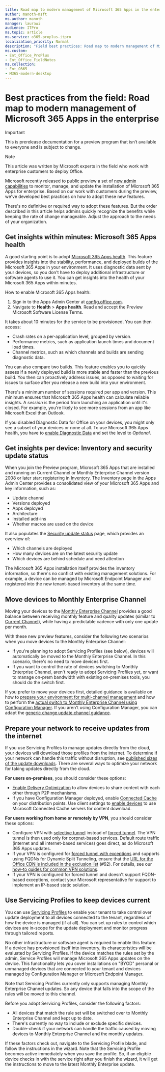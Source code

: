 ```yaml
---
title: Road map to modern management of Microsoft 365 Apps in the enterprise
author: manoth-msft
ms.author: manoth
manager: laurawi
audience: ITPro 
ms.topic: article 
ms.service: o365-proplus-itpro
localization_priority: Normal
description: "Field best practices: Road map to modern management of Microsoft 365 Apps in the enterprise"
ms.custom: 
- Ent_Office_ProPlus
- Ent_Office_FieldNotes
ms.collection: 
- Ent_O365
- M365-modern-desktop
---
```


# Best practices from the field: Road map to modern management of Microsoft 365 Apps in the enterprise

> [!IMPORTANT]
> This is prerelease documentation for a preview program that isn’t available to everyone and is subject to change.

> [!NOTE]
> This article was written by Microsoft experts in the field who work with enterprise customers to deploy Office.

Microsoft recently released to public preview a set of [new admin capabilities](../admincenter/overview.md#whats-new-in-preview) to monitor, manage, and update the installation of Microsoft 365 Apps for enterprise. Based on our work with customers during the preview, we've developed best practices on how to adopt these new features.

There's no definitive or required way to adopt these features. But the order described in this article helps admins quickly recognize the benefits while keeping the rate of change manageable. Adjust the approach to the needs of your organization.

## Get insights within minutes: Microsoft 365 Apps health

A good starting point is to adopt [Microsoft 365 Apps health](../admincenter/microsoft-365-apps-health.md). This feature provides insights into the stability, performance, and deployed builds of the Microsoft 365 Apps in your environment. It uses diagnostic data sent by your devices, so you don't have to deploy additional infrastructure or software agents to use it. You can get insights into the health of your Microsoft 365 Apps within minutes.

How to enable Microsoft 365 Apps health:

1. Sign in to the Apps Admin Center at [config.office.com](https://config.office.com/).
2. Navigate to **Health** > **Apps health**. Read and accept the Preview Microsoft Software License Terms.

It takes about 10 minutes for the service to be provisioned. You can then access:

- Crash rates on a per-application level, grouped by version.
- Performance metrics, such as application launch times and document load times.
- Channel metrics, such as which channels and builds are sending diagnostic data.

You can also compare two builds. This feature enables you to quickly assess if a newly deployed build is more stable and faster than the previous build. You then can proactively address issues, as opposed to waiting for issues to surface after you release a new build into your environment.

There's a minimum number of sessions required per app and version. This minimum ensures that Microsoft 365 Apps health can calculate reliable insights. A *session* is the period from launching an application until it's closed. For example, you're likely to see more sessions from an app like Microsoft Excel than Outlook.

If you disabled Diagnostic Data for Office on your devices, you might only see a subset of your devices or none at all. To use Microsoft 365 Apps health, you have to [enable Diagnostic Data](../privacy/manage-privacy-controls.md#policy-setting-for-diagnostic-data) and set the level to *Optional*.

## Get insights per device: Inventory and security update status

When you join the Preview program, Microsoft 365 Apps that are installed and running on Current Channel or Monthly Enterprise Channel version 2008 or later start registering in [Inventory](../admincenter/inventory.md). The Inventory page in the Apps Admin Center provides a consolidated view of your Microsoft 365 Apps and key information, such as:

- Update channel
- Versions deployed
- Apps deployed
- Architecture
- Installed add-ins
- Whether macros are used on the device

It also populates the [Security update status](../admincenter/security-update-status.md) page, which provides an overview of:
- Which channels are deployed
- How many devices are on the latest security update
- Which devices are behind schedule and need attention

The Microsoft 365 Apps installation itself provides the inventory information, so there's no conflict with existing management solutions. For example, a device can be managed by Microsoft Endpoint Manager and registered into the new tenant-based inventory at the same time.

## Move devices to Monthly Enterprise Channel

Moving your devices to the [Monthly Enterprise Channel](../overview-update-channels.md#monthly-enterprise-channel-overview) provides a good balance between receiving monthly feature and quality updates (similar to [Current Channel](../overview-update-channels.md#current-channel-overview)), while having a predictable cadence with only one update per month.

With these new preview features, consider the following two scenarios when you move devices to the Monthly Enterprise Channel:

- If you're planning to adopt Servicing Profiles (see below), devices will automatically be moved to the Monthly Enterprise Channel. In this scenario, there's no need to move devices first.
- If you want to control the rate of devices switching to Monthly Enterprise Channel, aren't ready to adopt Servicing Profiles yet, or want to manage on-prem bandwidth with existing on-premises tools, you should do the switch first.

If you prefer to move your devices first, detailed guidance is available on how to [prepare your environment for multi-channel management](build-dynamic-lean-configuration-manager.md) and how to perform the [actual switch to Monthly Enterprise Channel using Configuration Manager](switch-to-monthly-enterprise-channel.md). If you aren't using Configuration Manager, you can adapt the [generic change update channel guidance](../change-update-channels.md).

## Prepare your network to receive updates from the internet

If you use Servicing Profiles to manage updates directly from the cloud, your devices will download those profiles from the internet. To determine if your network can handle this traffic without disruption, see [published sizes of the update downloads](https://docs.microsoft.com/officeupdates/download-sizes-microsoft365-apps-updates). There are several ways to optimize your network for taking updates directly from the cloud.

**For users on-premises**, you should consider these options:

- [Enable Delivery Optimization](../delivery-optimization.md) to allow devices to share content with each other through P2P mechanisms.
- If you have Configuration Manager deployed, enable [Connected Cache](https://docs.microsoft.com/mem/configmgr/core/plan-design/hierarchy/microsoft-connected-cache) on your distribution points. Use client settings to [enable devices](https://docs.microsoft.com/mem/configmgr/core/plan-design/hierarchy/microsoft-connected-cache#enable-connected-cache) to use Microsoft Connected Cache servers for content download.

**For users working from home or remotely by VPN**, you should consider these options:

- Configure VPN with [selective tunnel](https://docs.microsoft.com/microsoft-365/enterprise/microsoft-365-vpn-implement-split-tunnel#4-vpn-selective-tunnel) instead of [forced tunnel](https://docs.microsoft.com/microsoft-365/enterprise/microsoft-365-vpn-implement-split-tunnel#1-vpn-forced-tunnel). The VPN tunnel is then used only for corpnet-based services. Default route traffic (internet and all internet-based services) goes direct, as do Microsoft 365 Apps updates.
- If your VPN is configured for [forced tunnel with exceptions](https://docs.microsoft.com/microsoft-365/enterprise/microsoft-365-vpn-implement-split-tunnel#2-vpn-forced-tunnel-with-a-small-number-of-trusted-exceptions) and supports using FQDNs for Dynamic Split Tunneling, ensure that the [URL for the Office CDN is included in the exclusion list](https://docs.microsoft.com/microsoft-365/enterprise/urls-and-ip-address-ranges#microsoft-365-common-and-office-online) (#92). For details, see our [how-to guides for common VPN solutions](https://docs.microsoft.com/microsoft-365/enterprise/microsoft-365-vpn-implement-split-tunnel#howto-guides-for-common-vpn-platforms).
- If your VPN is configured for forced tunnel and doesn't support FQDN-based exceptions, contact your Microsoft representative for support to implement an IP-based static solution.

## Use Servicing Profiles to keep devices current

You can use [Servicing Profiles](../admincenter/servicing-profile.md) to enable your tenant to take control over update deployment to all devices connected to the tenant, regardless of how the device is managed (if at all). You can set up rules to control which devices are in-scope for the update deployment and monitor progress through tailored reports.

No other infrastructure or software agent is required to enable this feature. If a device has provisioned itself into inventory, its characteristics will be evaluated by Servicing Profiles. If the device matches the rules set by the admin, Service Profiles will manage Microsoft 365 Apps updates on the device. This functionality lets you cover installations on "BYOD" personal or unmanaged devices that are connected to your tenant and devices managed by Configuration Manager or Microsoft Endpoint Manager.

Note that Servicing Profiles currently only supports managing Monthly Enterprise Channel updates. So any device that falls into the scope of the rules will be moved to this channel.

Before you adopt Servicing Profiles, consider the following factors:

- All devices that match the rule set will be switched over to Monthly Enterprise Channel and kept up to date.
- There's currently no way to include or exclude specific devices.
- Double-check if your network can handle the traffic caused by moving devices to Monthly Enterprise Channel and the monthly updates.

If these factors check out, navigate to the Servicing Profile blade, and follow the instructions in the wizard. Note that the Servicing Profile becomes active immediately when you save the profile. So, if an eligible device checks in with the service right after you finish the wizard, it will get the instructions to move to the latest Monthly Enterprise update.
